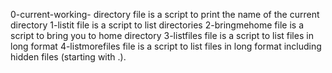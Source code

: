 0-current-working- directory file is a script to print the name of the current directory
1-listit file is a script to list directories
2-bringmehome file is a script to bring you to home directory
3-listfiles file is a script to list files in long format
4-listmorefiles file is a script to list files in long format  including hidden files (starting with .).
